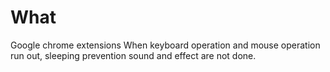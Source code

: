 # What
Google chrome extensions
When keyboard operation and mouse operation run out, sleeping prevention sound and effect are not done.
